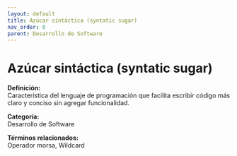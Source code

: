 ```yaml
---
layout: default
title: Azúcar sintáctica (syntatic sugar)
nav_order: 0
parent: Desarrollo de Software
---
```


# Azúcar sintáctica (syntatic sugar)

**Definición:**  
Característica del lenguaje de programación que facilita escribir código más claro y conciso sin agregar funcionalidad.

**Categoría:**  
Desarrollo de Software  

  


**Términos relacionados:**  
Operador morsa, Wildcard
